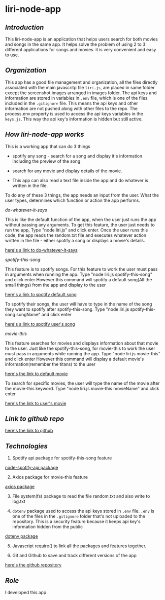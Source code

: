 # liri-node-app



## *Introduction*

This liri-node-app is an application that helps users search for both movies and songs in the same app. It helps solve the problem of using 2 to 3 different applications for songs and movies. it is very convenient and easy to use.



## *Organization*

This app has a good file management and organization, all the files directly associated with the main javascritp file `liri.js`, are placed in same folder except the screenshot images arranged in images folder.
The api keys and information are stored in variables in `.env` file, which is one of the files included in the `.gitignore` file. This means the api keys and other information are not pushed along with other files to the repo. The process.env property is used to access the api keys variables in the `keys.js`. This way the api key's information is hidden but still active.



## *How liri-node-app works*

This is a working app that can do 3 things

* spotify any song - search for a song and display it's information including the preview of the song
* search for any movie and display details of the movie.

* This app can also read a text file inside the app and do whatever is written in the file.

To do any of these 3 things, the app needs an input from the user. What the user types, determines which function or action the app performs.

*do-whatever-it-says*

This is like the default function of the app, when the user just runs the app without passing any arguments. To get this feature, the user just needs to run the app, 
Type "node liri.js" and click enter.
Once the user runs this code, the app reads the random.txt file and executes whatever action written in the file - either spotify a song or displays a movie's details.

[here's a link to do-whatever-it-says](images/doSay.png)


*spotify-this-song*

This feature is to spotify songs. For this feature to work the user must pass in arguments when running the app.
Type "node liri.js spotify-this-song" and click enter
However this command will spotify a default song(All the small things) from the app and display to the user

[here's a link to spotify default song](images/justSpotify.png)

To spotify their songs, the user will have to type in the name of the song they want to spotify after spotify-this-song.
Type "node liri.js spotify-this-song songName" and click enter

[here's a link to spotify user's song](images/spotifySong.png)


*movie-this*

This feature searches for movies and displays information about that movie to the user. Just like the spotify-this-song, for movie-this to work the user must pass in arguments while running the app.
Type "node liri.js movie-this" and click enter
However this command will display a default movie's information(remember the titans) to the user

[here's the link to default movie](images/justMovie.png)

To search for specific movies, the user will type the name of the movie after the movie-this keyword.
Type "node liri.js movie-this movieName" and click enter

[here's the link to user's movie](images/movieThis.png)



## *Link to github repo*

[here's the link to github](https://github.com/Leostino/liri-node-app)



## *Technologies*

1. Spotify api package for spotify-this-song feature

[node-spotify-api package](https://www.npmjs.com/package/node-spotify-api)

2. Axios package for movie-this feature

[axios package](npm-install-axios)

3. File system(fs) package to read the file random.txt and also write to log.txt

4. `dotenv` package used to access the api keys stored in `.env` file. `.env` is one of the files in the `.gitignore` folder that's not uploaded to the repository. This is a security feature because it keeps api key's information hidden from the public

[dotenv package](npm-install-dotenv)

5. Javascript require() to link all the packages and features together.

6. Git and Github to save and track different versions of the app

[here's the github repository](https://github.com/Leostino/liri-node-app)



## *Role*

I developed this app